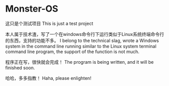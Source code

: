 # Monster-OS

这只是个测试项目
This is just a test project

本人属于技术渣，写了一个在windows命令行下运行类似于Linux系统终端命令行的东西，支持的功能不多。
I belong to the technical slag, wrote a Windows system in the command line running similar to the Linux system terminal command line program, the support of the function is not much.

程序正在写，很快就会完成！
The program is being written, and it will be finished soon.

哈哈，多多指教！
Haha, please enlighten!
